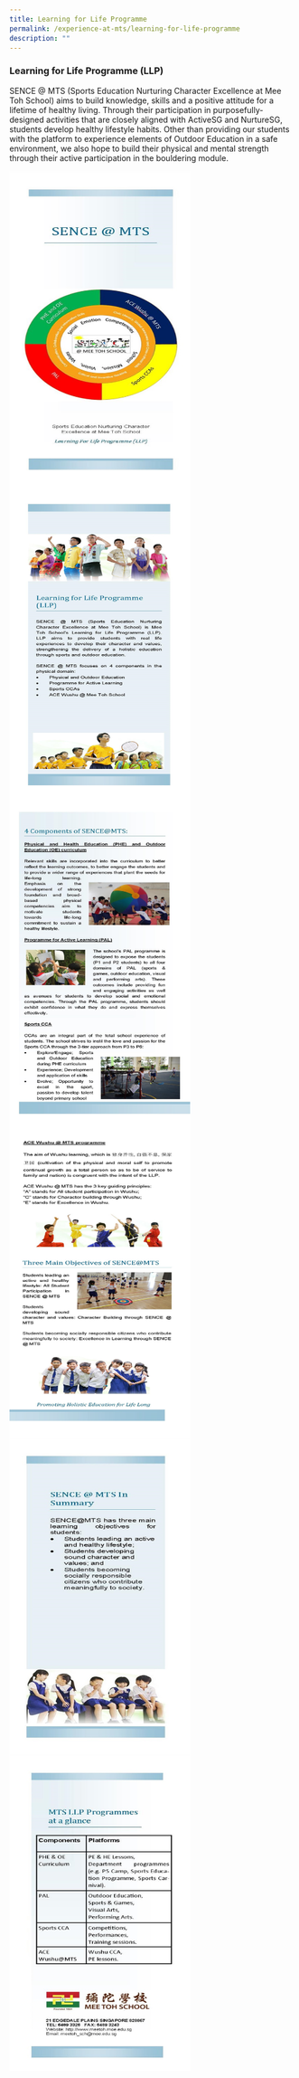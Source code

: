 ```yaml
---
title: Learning for Life Programme
permalink: /experience-at-mts/learning-for-life-programme
description: ""
---
```

### Learning for Life Programme (LLP)

SENCE @ MTS (Sports Education Nurturing Character Excellence at Mee Toh School) aims to build knowledge, skills and a positive attitude for a lifetime of healthy living. Through their participation in purposefully-designed activities that are closely aligned with ActiveSG and NurtureSG, students develop healthy lifestyle habits. Other than providing our students with the platform to experience elements of Outdoor Education in a safe environment, we also hope to build their physical and mental strength through their active participation in the bouldering module.

<img src="/images/llp2.png" style="width:320px;height:560px;margin-right:15px;" align = "left"> <img src="/images/llp3.png" style="width:320px;height:560px;margin-right:15px;" align = "left">

<img src="/images/llp4.png" style="width:320px;height:560px;margin-right:15px;" align = "left"><img src="/images/llp5.png" style="width:320px;height:560px;margin-right:15px;" align = "left">

<img src="/images/llp6.png" style="width:320px;height:560px;margin-right:15px;" align = "left"><img src="/images/llp7.png" style="width:320px;height:560px;margin-right:15px;" align = "left">